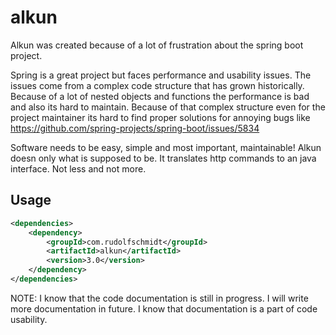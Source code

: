 # alkun
Alkun was created because of a lot of frustration about the spring boot project.

Spring is a great project but faces performance and usability issues. The issues come from a complex code structure that has grown historically. Because of a lot of nested objects and functions the performance is bad and also its hard to maintain. Because of that complex structure even for the project maintainer its hard to find proper solutions for annoying bugs like https://github.com/spring-projects/spring-boot/issues/5834

Software needs to be easy, simple and most important, maintainable! Alkun doesn only what is supposed to be. It translates http commands to an java interface. Not less and not more.

## Usage
```xml
<dependencies>
    <dependency>
        <groupId>com.rudolfschmidt</groupId>
        <artifactId>alkun</artifactId>
        <version>3.0</version>
    </dependency>
</dependencies>
```

NOTE: I know that the code documentation is still in progress. I will write more documentation in future. I know that documentation is a part of code usability.
